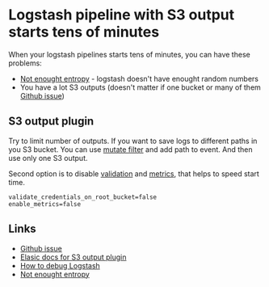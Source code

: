 # Logstash pipeline with S3 output starts tens of minutes
When your logstash pipelines starts tens of minutes, you can have these problems:

* [Not enought entropy](https://github.com/jruby/jruby/wiki/Improving-startup-time#ensure-your-system-has-adequate-entropy) - logstash doesn't have enought random numbers
* You have a lot S3 outputs (doesn't matter if one bucket or many of them [Github issue](https://github.com/logstash-plugins/logstash-output-s3/issues/208))

## S3 output plugin
Try to limit number of outputs. If you want to save logs to different paths in you S3 bucket. You can use [mutate filter](https://logz.io/blog/logstash-mutate-filter/) and add path to event. And then use only one S3 output.

Second option is to disable [validation](https://www.elastic.co/guide/en/logstash/current/plugins-outputs-s3.html#plugins-outputs-s3-validate_credentials_on_root_bucket) and [metrics](https://www.elastic.co/guide/en/logstash/current/plugins-outputs-s3.html#plugins-outputs-s3-enable_metric), that helps to speed start time.

```
validate_credentials_on_root_bucket=false
enable_metrics=false
```

## Links
* [Github issue](https://github.com/logstash-plugins/logstash-output-s3/issues/208)
* [Elasic docs for S3 output plugin](https://www.elastic.co/guide/en/logstash/current/plugins-outputs-s3.html)
* [How to debug Logstash](https://logz.io/blog/debug-logstash/)
* [Not enought entropy](https://github.com/jruby/jruby/wiki/Improving-startup-time#ensure-your-system-has-adequate-entropy)